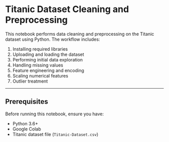 # Titanic Dataset Cleaning and Preprocessing

This notebook performs data cleaning and preprocessing on the Titanic dataset using Python. The workflow includes:

1. Installing required libraries  
2. Uploading and loading the dataset  
3. Performing initial data exploration  
4. Handling missing values  
5. Feature engineering and encoding  
6. Scaling numerical features  
7. Outlier treatment  

---

## Prerequisites

Before running this notebook, ensure you have:

- Python 3.6+  
- Google Colab 
- Titanic dataset file (`Titanic-Dataset.csv`)  

